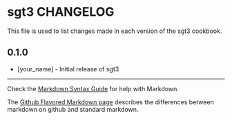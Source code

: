 sgt3 CHANGELOG
==============

This file is used to list changes made in each version of the sgt3 cookbook.

0.1.0
-----
- [your_name] - Initial release of sgt3

- - -
Check the [Markdown Syntax Guide](http://daringfireball.net/projects/markdown/syntax) for help with Markdown.

The [Github Flavored Markdown page](http://github.github.com/github-flavored-markdown/) describes the differences between markdown on github and standard markdown.
